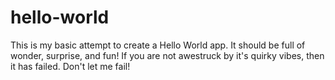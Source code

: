 # hello-world

This is my basic attempt to create a Hello World app.
It should be full of wonder, surprise, and fun!
If you are not awestruck by it's quirky vibes, then it has failed.
Don't let me fail!
